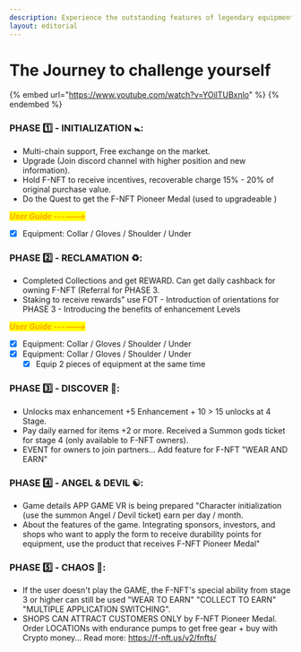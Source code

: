 ```yaml
---
description: Experience the outstanding features of legendary equipment
layout: editorial
---
```


# The Journey to challenge yourself



{% embed url="https://www.youtube.com/watch?v=YOilTUBxnlo" %}
&#x20;
{% endembed %}

### PHASE 1️⃣ - INITIALIZATION 🚼:

* Multi-chain support, Free exchange on the market.
* Upgrade (Join discord channel with higher position and new information).
* Hold F-NFT to receive incentives, recoverable charge 15% - 20% of original purchase value.
* Do the Quest to get the F-NFT Pioneer Medal (used to upgradeable )

_<mark style="color:orange;">**User Guide ------>**</mark>_

* [x] Equipment: Collar / Gloves / Shoulder / Under

### PHASE 2️⃣ - RECLAMATION ♻️:

* Completed Collections and get REWARD. Can get daily cashback for owning F-NFT (Referral for PHASE 3.
* Staking to receive rewards" use FOT - Introduction of orientations for PHASE 3 - Introducing the benefits of enhancement Levels

_<mark style="color:orange;">**User Guide ------>**</mark>_

* [x] Equipment: Collar / Gloves / Shoulder / Under
* [x] Equipment: Collar / Gloves / Shoulder / Under
  * [x] Equip 2 pieces of equipment at the same time

### PHASE 3️⃣ - DISCOVER 🚀:

* Unlocks max enhancement +5 Enhancement + 10 > 15 unlocks at 4 Stage.
* Pay daily earned for items +2 or more. Received a Summon gods ticket for stage 4 (only available to F-NFT owners).
* EVENT for owners to join partners… Add feature for F-NFT "WEAR AND EARN"

### PHASE 4️⃣ - ANGEL & DEVIL ☯️:

* Game details APP GAME VR is being prepared "Character initialization (use the summon Angel / Devil ticket) earn per day / month.
* About the features of the game. Integrating sponsors, investors, and shops who want to apply the form to receive durability points for equipment, use the product that receives F-NFT Pioneer Medal"

### PHASE 5️⃣ - CHAOS 🔞:

* If the user doesn't play the GAME, the F-NFT's special ability from stage 3 or higher can still be used "WEAR TO EARN" "COLLECT TO EARN" "MULTIPLE APPLICATION SWITCHING".
* SHOPS CAN ATTRACT CUSTOMERS ONLY by F-NFT Pioneer Medal. Order LOCATIONs with endurance pumps to get free gear + buy with Crypto money... Read more: https://f-nft.us/v2/fnfts/
